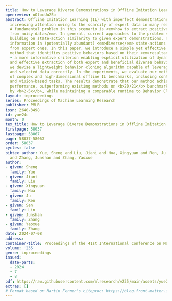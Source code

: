 ```yaml
---
title: How to Leverage Diverse Demonstrations in Offline Imitation Learning
openreview: oOlooUu2Sb
abstract: Offline Imitation Learning (IL) with imperfect demonstrations has garnered
  increasing attention owing to the scarcity of expert data in many real-world domains.
  A fundamental problem in this scenario is <em>how to extract positive behaviors
  from noisy data</em>. In general, current approaches to the problem select data
  building on state-action similarity to given expert demonstrations, neglecting precious
  information in (potentially abundant) <em>diverse</em> state-actions that deviate
  from expert ones. In this paper, we introduce a simple yet effective data selection
  method that identifies positive behaviors based on their <em>resultant states</em>
  - a more informative criterion enabling explicit utilization of dynamics information
  and effective extraction of both expert and beneficial diverse behaviors. Further,
  we devise a lightweight behavior cloning algorithm capable of leveraging the expert
  and selected data correctly. In the experiments, we evaluate our method on a suite
  of complex and high-dimensional offline IL benchmarks, including continuous-control
  and vision-based tasks. The results demonstrate that our method achieves state-of-the-art
  performance, outperforming existing methods on <b>20/21</b> benchmarks, typically
  by <b>2-5x</b>, while maintaining a comparable runtime to Behavior Cloning (BC).
layout: inproceedings
series: Proceedings of Machine Learning Research
publisher: PMLR
issn: 2640-3498
id: yue24c
month: 0
tex_title: How to Leverage Diverse Demonstrations in Offline Imitation Learning
firstpage: 58037
lastpage: 58067
page: 58037-58067
order: 58037
cycles: false
bibtex_author: Yue, Sheng and Liu, Jiani and Hua, Xingyuan and Ren, Ju and Lin, Sen
  and Zhang, Junshan and Zhang, Yaoxue
author:
- given: Sheng
  family: Yue
- given: Jiani
  family: Liu
- given: Xingyuan
  family: Hua
- given: Ju
  family: Ren
- given: Sen
  family: Lin
- given: Junshan
  family: Zhang
- given: Yaoxue
  family: Zhang
date: 2024-07-08
address:
container-title: Proceedings of the 41st International Conference on Machine Learning
volume: '235'
genre: inproceedings
issued:
  date-parts:
  - 2024
  - 7
  - 8
pdf: https://raw.githubusercontent.com/mlresearch/v235/main/assets/yue24c/yue24c.pdf
extras: []
# Format based on Martin Fenner's citeproc: https://blog.front-matter.io/posts/citeproc-yaml-for-bibliographies/
---
```

